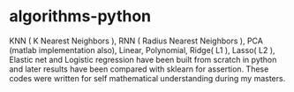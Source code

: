 # algorithms-python
KNN ( K Nearest Neighbors ), RNN ( Radius Nearest Neighbors ), PCA (matlab implementation also), Linear, Polynomial, Ridge( L1 ), Lasso( L2 ), Elastic net and Logistic regression have been built from scratch in python and later results have been compared with sklearn for assertion. These codes were written for self mathematical understanding during my masters.
